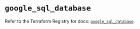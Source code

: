 # `google_sql_database`

Refer to the Terraform Registry for docs: [`google_sql_database`](https://registry.terraform.io/providers/hashicorp/google-beta/6.11.2/docs/resources/google_sql_database).
